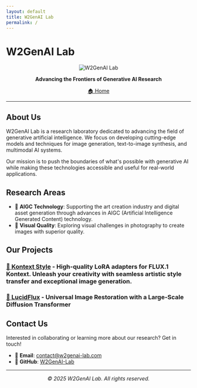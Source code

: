 ```yaml
---
layout: default
title: W2GenAI Lab
permalink: /
---
```


# W2GenAI Lab

<div align="center">

![W2GenAI Lab](https://via.placeholder.com/150x150/667eea/ffffff?text=W2GenAI)

**Advancing the Frontiers of Generative AI Research**

[🏠 Home](https://w2genai-lab.github.io/)

</div>

---

## About Us

W2GenAI Lab is a research laboratory dedicated to advancing the field of generative artificial intelligence. We focus on developing cutting-edge models and techniques for image generation, text-to-image synthesis, and multimodal AI systems.

Our mission is to push the boundaries of what's possible with generative AI while making these technologies accessible and useful for real-world applications.

## Research Areas

- 🎨 **AIGC Technology**: Supporting the art creation industry and digital asset generation through advances in AIGC (Artificial Intelligence Generated Content) technology.
- 🌊 **Visual Quality**: Exploring visual challenges in photography to create images with superior quality.

## Our Projects

### [🚀 Kontext Style](https://huggingface.co/Kontext-Style) - High-quality LoRA adapters for FLUX.1 Kontext. Unleash your creativity with seamless artistic style transfer and exceptional image generation.
### [🚀 LucidFlux](https://w2genai-lab.github.io/LucidFlux) - Universal Image Restoration with a Large-Scale Diffusion Transformer

## Contact Us

Interested in collaborating or learning more about our research? Get in touch!

- 📧 **Email**: [contact@w2genai-lab.com](tye610@connect.hkust-gz.edu.cn)
- 🐙 **GitHub**: [W2GenAI-Lab](https://github.com/W2GenAI-Lab)
<!-- - 📄 **Publications**: [Coming Soon]() -->

---

<div align="center">
  
*© 2025 W2GenAI Lab. All rights reserved.*

</div>
